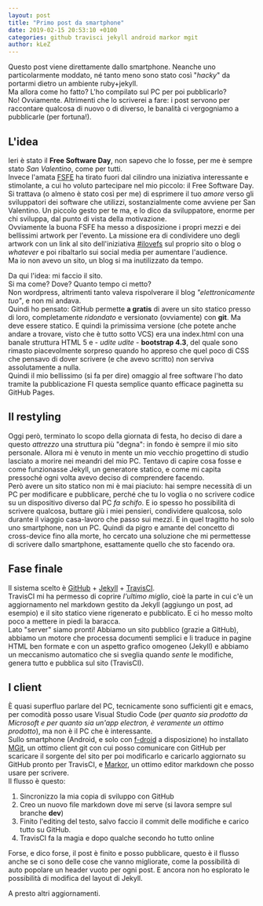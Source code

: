 ```yaml
---
layout: post
title: "Primo post da smartphone"
date: 2019-02-15 20:53:10 +0100
categories: github travisci jekyll android markor mgit
author: kLeZ
---
```

Questo post viene direttamente dallo smartphone. Neanche uno particolarmente moddato, né tanto meno sono stato così "_hacky_" da portarmi dietro un ambiente ruby+jekyll.  
Ma allora come ho fatto? L'ho compilato sul PC per poi pubblicarlo?  
No! Ovviamente. Altrimenti che lo scriverei a fare: i post servono per raccontare qualcosa di nuovo o di diverso, le banalità ci vergogniamo a pubblicarle (per fortuna!).  

## L'idea
Ieri è stato il **Free Software Day**, non sapevo che lo fosse, per me è sempre stato _San Valentino_, come per tutti.  
Invece l'amata [FSFE] ha tirato fuori dal cilindro una iniziativa interessante e stimolante, a cui ho voluto partecipare nel mio piccolo: il Free Software Day.  
Si trattava (o almeno è stato così per me) di esprimere il tuo _amore_ verso gli sviluppatori dei software che utilizzi, sostanzialmente come avviene per San Valentino. Un piccolo gesto per te ma, e lo dico da sviluppatore, enorme per chi sviluppa, dal punto di vista della motivazione.  
Ovviamente la buona FSFE ha messo a disposizione i propri mezzi e dei bellissimi artwork per l'evento. La missione era di condividere uno degli artwork con un link al sito dell'iniziativa [#ilovefs] sul proprio sito o blog o _whatever_ e poi ribaltarlo sui social media per aumentare l'audience.  
Ma io non avevo un sito, un blog si ma inutilizzato da tempo.

Da qui l'idea: mi faccio il sito.  
Si ma come? Dove? Quanto tempo ci metto?  
Non wordpress, altrimenti tanto valeva rispolverare il blog _"elettronicamente tuo"_, e non mi andava.  
Quindi ho pensato: GitHub permette **a gratis** di avere un sito statico presso di loro, completamente _ridondato_ e versionato (ovviamente) con **git**. Ma deve essere statico. E quindi la primissima versione (che potete anche andare a trovare, visto che è tutto sotto VCS) era una index.html con una banale struttura HTML 5 e - _udite udite_ - **bootstrap 4.3**, del quale sono rimasto piacevolmente sorpreso quando ho appreso che quel poco di CSS che pensavo di dover scrivere (e che avevo scritto) non serviva assolutamente a nulla.  
Quindi il mio bellissimo (si fa per dire) omaggio al free software l'ho dato tramite la pubblicazione FI questa semplice quanto efficace paginetta su GitHub Pages.

## Il restyling
Oggi però, terminato lo scopo della giornata di festa, ho deciso di dare a questo _attrezzo_ una struttura più "degna": in fondo è sempre il mio sito personale. Allora mi è venuto in mente un mio vecchio progettino di studio lasciato a morire nei meandri del mio PC. Tentavo di capire cosa fosse e come funzionasse Jekyll, un generatore statico, e come mi capita pressoché ogni volta avevo deciso di comprendere facendo.  
Però avere un sito statico non mi è mai piaciuto: hai sempre necessità di un PC per modificare e pubblicare, perché che tu lo voglia o no scrivere codice su un dispositivo diverso dal PC _fa schifo_. E io spesso ho possibilità di scrivere qualcosa, buttare giù i miei pensieri, condividere qualcosa, solo durante il viaggio casa-lavoro che passo sui mezzi. E in quel tragitto ho solo uno smartphone, non un PC. Quindi da pigro e amante del concetto di cross-device fino alla morte, ho cercato una soluzione che mi permettesse di scrivere dallo smartphone, esattamente quello che sto facendo ora.

## Fase finale
Il sistema scelto è [GitHub] + [Jekyll] + [TravisCI].  
TravisCI mi ha permesso di coprire _l'ultimo miglio_, cioè la parte in cui c'è un aggiornamento nel markdown gestito da Jekyll (aggiungo un post, ad esempio) e il sito statico viene rigenerato e pubblicato. E ci ho messo molto poco a mettere in piedi la baracca.  
Lato "server" siamo pronti! Abbiamo un sito pubblico (grazie a GitHub), abbiamo un motore che processa documenti semplici e li traduce in pagine HTML ben formate e con un aspetto grafico omogeneo (Jekyll) e abbiamo un meccanismo automatico che si sveglia quando _sente_ le modifiche, genera tutto e pubblica sul sito (TravisCI).

## I client
È quasi superfluo parlare del PC, tecnicamente sono sufficienti git e emacs, per comodità posso usare Visual Studio Code (_per quanto sia prodotto da Microsoft e per quanto sia un'app electron, è veramente un ottimo prodotto_), ma non è il PC che è interessante.  
Sullo smartphone (Android, e solo con [f-droid] a disposizione) ho installato [MGit], un ottimo client git con cui posso comunicare con GitHub per scaricare il sorgente del sito per poi modificarlo e caricarlo aggiornato su GitHub pronto per TravisCI, e [Markor], un ottimo editor markdown che posso usare per scrivere.  
Il flusso è questo:
1. Sincronizzo la mia copia di sviluppo con GitHub
2. Creo un nuovo file markdown dove mi serve (si lavora sempre sul branche **dev**)
3. Finito l'editing del testo, salvo faccio il commit delle modifiche e carico tutto su GitHub.
4. TravisCI fa la magia e dopo qualche secondo ho tutto online

Forse, e dico forse, il post è finito e posso pubblicare, questo è il flusso anche se ci sono delle cose che vanno migliorate, come la possibilità di auto popolare un header vuoto per ogni post. E ancora non ho esplorato le possibilità di modifica del layout di Jekyll.

A presto altri aggiornamenti.

[FSFE]: https://fsfe.org
[#ilovefs]: https://ilovefs.org
[GitHub]: https://GitHub.com
[Jekyll]: https://jekyllrb.com
[TravisCI]: https://travis-ci.org
[F-Droid]: https://f-droid.org/
[MGit]: https://manichord.com/projects/mgit.html
[Markor]: https://gsantner.net/project/markor.html
